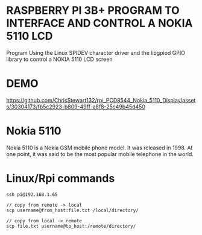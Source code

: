 # RASPBERRY PI 3B+ PROGRAM TO INTERFACE AND CONTROL A NOKIA 5110 LCD
Program Using the Linux SPIDEV character driver and the libgpiod GPIO library to control a NOKIA 5110 LCD screen

# DEMO
https://github.com/ChrisStewart132/rpi_PCD8544_Nokia_5110_Display/assets/30304173/fb5c2923-b809-49ff-a8f8-25c49b45d450



# Nokia 5110
Nokia 5110 is a Nokia GSM mobile phone model. It was released in 1998. At one point, it was said to be the most popular mobile telephone in the world. 

# Linux/Rpi commands
```
ssh pi@192.168.1.65

// copy from remote -> local
scp username@from_host:file.txt /local/directory/

// copy from local -> remote
scp file.txt username@to_host:/remote/directory/
```
